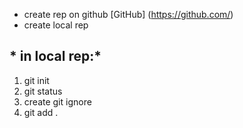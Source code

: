* create rep on github [GitHub] (https://github.com/)
* create local rep
## * in local rep:*
1. git init
2. git status
3. create git ignore
4. git add .